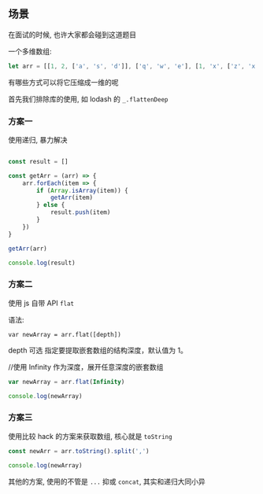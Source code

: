 ## 场景

在面试的时候, 也许大家都会碰到这道题目

一个多维数组:

```js
let arr = [[1, 2, ['a', 's', 'd']], ['q', 'w', 'e'], [1, 'x', ['z', 'x', 'c']]]
```

有哪些方式可以将它压缩成一维的呢

首先我们排除库的使用, 如 lodash 的 `_.flattenDeep`

### 方案一

使用递归, 暴力解决

```js

const result = []

const getArr = (arr) => {
    arr.forEach(item => {
        if (Array.isArray(item)) {
            getArr(item)
        } else {
            result.push(item)
        }
    })
}

getArr(arr)

console.log(result)
```


### 方案二 

使用 js 自带 API `flat`

语法:

`var newArray = arr.flat([depth])`

depth 可选 指定要提取嵌套数组的结构深度，默认值为 1。

//使用 Infinity 作为深度，展开任意深度的嵌套数组
```js
var newArray = arr.flat(Infinity)

console.log(newArray)
```

### 方案三

使用比较 hack 的方案来获取数组, 核心就是 `toString`

```js
const newArr = arr.toString().split(',')

console.log(newArray)
```


其他的方案, 使用的不管是 `...` 抑或 `concat`, 其实和递归大同小异
